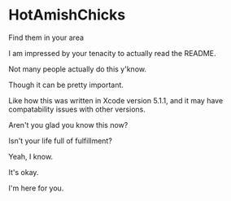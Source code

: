# HotAmishChicks
Find them in your area

I am impressed by your tenacity to actually read the README.

Not many people actually do this y'know.

Though it can be pretty important.

Like how this was written in Xcode version 5.1.1, and it may have compatability issues with other versions.

Aren't you glad you know this now?

Isn't your life full of fulfillment?

Yeah, I know.

It's okay.

I'm here for you.
